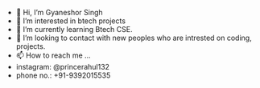 - 👋 Hi, I’m Gyaneshor Singh
- 👀 I’m interested in btech projects
- 🌱 I’m currently learning Btech CSE.
- 💞️ I’m looking to contact with new peoples who are intrested on coding, projects.
- 📫 How to reach me ...
-  instagram: @princerahul132 
-  phone no.: +91-9392015535

<!---
gyaneshorsingh1/gyaneshorsingh1 is a ✨ special ✨ repository because its `README.md` (this file) appears on your GitHub profile.
You can click the Preview link to take a look at your changes.
--->
